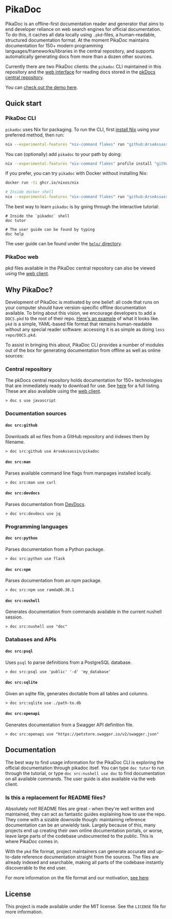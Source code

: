 # PikaDoc

PikaDoc is an offline-first documentation reader and generator that aims to end developer reliance on web search engines for official documentation. To do this, it caches all data locally using `.pkd`-files, a human-readable, structured documentation format. At the moment PikaDoc maintains documentation for 150+ modern programming languages/frameworks/libraries in the central repository, and supports automatically generating docs from more than a dozen other sources.

Currently there are two PikaDoc clients: the `pikadoc` CLI maintained in this repository and the [web interface](https://tuomas.kanerva.info/pkdocs/) for reading docs stored in the [pkDocs central repository](https://github.com/ArseAssassin/pkdocs/tree/main/docs).

You can [check out the demo here](/demo.gif).

## Quick start

### PikaDoc CLI

`pikadoc` uses Nix for packaging. To run the CLI, first [install Nix](https://nixos.org/download/#download-nix) using your preferred method, then run:

```bash
nix --experimental-features "nix-command flakes" run "github:ArseAssassin/pikadoc"
```

You can (optionally) add `pikadoc` to your path by doing:

```bash
nix --experimental-features "nix-command flakes" profile install "github:ArseAssassin/pikadoc"
```

If you prefer, you can try `pikadoc` with Docker without installing Nix:

```bash
docker run -ti ghcr.io/nixos/nix

# Inside docker shell
nix --experimental-features "nix-command flakes" run "github:ArseAssassin/pikadoc"
```

The best way to learn `pikadoc` is by going through the interactive tutorial:

```nu
# Inside the `pikadoc` shell
doc tutor

# The user guide can be found by typing
doc help
```

The user guide can be found under the [`help/` directory](help/).

### PikaDoc web

pkd files available in the PikaDoc central repository can also be viewed using the [web client](https://tuomas.kanerva.info/pkdocs/).

## Why PikaDoc?

Development of PikaDoc is motivated by one belief: all code that runs on your computer should have version-specific offline documentation available. To bring about this vision, we encourage developers to add a `DOCS.pkd` to the root of their repo. [Here's an example](DOCS.pkd) of what it looks like. `pkd` is a simple, YAML-based file format that remains human-readable without any special reader software: accessing it is as simple as doing `less repo/DOCS.pkd`.

To assist in bringing this about, PikaDoc CLI provides a number of modules out of the box for generating documentation from offline as well as online sources:

### Central repository

The pkDocs central repository holds documentation for 150+ technologies that are immediately ready to download for use. See [here](https://github.com/ArseAssassin/pkdocs/tree/main/docs/index.yml) for a full listing. These are also available using the [web client](https://tuomas.kanerva.info/pkdocs/).

```nu
> doc s use javascript
```

### Documentation sources

#### `doc src:github`

Downloads all `md` files from a GitHub repository and indexes them by filename.

```nu
> doc src:github use ArseAssassin/pikadoc
```

#### `doc src:man`

Parses available command line flags from manpages installed locally.

```nu
> doc src:man use curl
```

#### `doc src:devdocs`

Parses documentation from [DevDocs](https://devdocs.io).

```nu
> doc src:devdocs use jq
```

### Programming languages

#### `doc src:python`

Parses documentation from a Python package.

```nu
> doc src:python use flask
```

#### `doc src:npm`

Parses documentation from an npm package.

```nu
> doc src:npm use ramda@0.30.1
```

#### `doc src:nushell`

Generates documentation from commands available in the current nushell session.

```nu
> doc src:nushell use "doc"
```

### Databases and APIs

#### `doc src:psql`

Uses `psql` to parse definitions from a PostgreSQL database.

```nu
> doc src:psql use 'public' '-d' 'my_database'
```

#### `doc src:sqlite`

Given an sqlite file, generates doctable from all tables and columns.

```nu
> doc src:sqlite use ./path-to.db
```

#### `doc src:openapi`

Generates documentation from a Swagger API definition file.

```nu
> doc src:openapi use "https://petstore.swagger.io/v2/swagger.json"
```

## Documentation

The best way to find usage information for the PikaDoc CLI is exploring the official documentation through pikadoc itsef. You can type `doc tutor` to run through the tutorial, or type `doc src:nushell use doc` to find documentation on all available commands. The user guide is also available via the web client.

### Is this a replacement for README files?

Absolutely not! README files are great - when they're well written and maintained, they can act as fantastic guides explaining how to use the repo. They come with a sizable downside though: maintaining reference documentation can be an unwieldy task. Largely because of this, many projects end up creating their own online documentation portals, or worse, leave large parts of the codebase undocumented to the public. This is where PikaDoc comes in.

With the `pkd` file format, project maintainers can generate accurate and up-to-date reference documentation straight from the sources. The files are already indexed and searchable, making all parts of the codebase instantly discoverable to the end user.

For more information on the file format and our motivation, [see here](</help/What is the DOCS.pkd file.md>)

## License

This project is made available under the MIT license. See the `LICENSE` file for more information.
